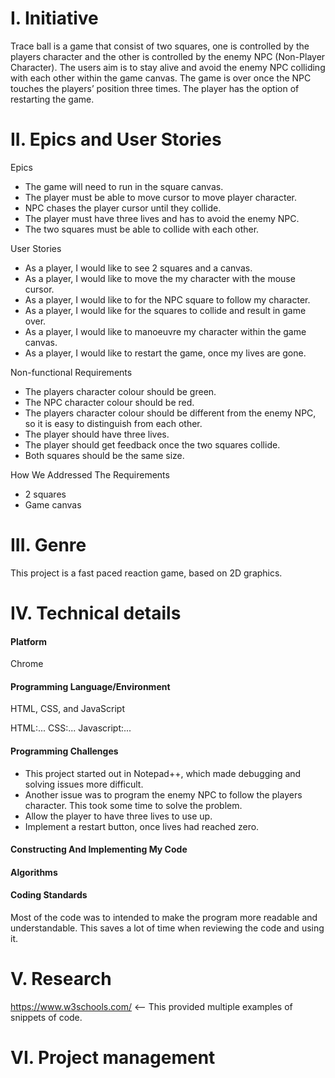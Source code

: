 # I. Initiative

Trace ball is a game that consist of two squares, one is controlled by the players character and the other is controlled by the enemy NPC (Non-Player Character). The users aim is to stay alive and avoid the enemy NPC colliding with each other within the game canvas. The game is over once the NPC touches the players’ position three times. The player has the option of restarting the game. 

# II. Epics and User Stories

Epics
- The game will need to run in the square canvas. 
- The player must be able to move cursor to move player character.
- NPC chases the player cursor until they collide.
- The player must have three lives and has to avoid the enemy NPC.
- The two squares must be able to collide with each other.

User Stories
- As a player, I would like to see 2 squares and a canvas.
- As a player, I would like to move the my character with the mouse cursor.
- As a player, I would like to for the NPC square to follow my character.
- As a player, I would like for the squares to collide and result in game over.
- As a player, I would like to manoeuvre my character within the game canvas.
- As a player, I would like to restart the game, once my lives are gone.

Non-functional Requirements
- The players character colour should be green.
- The NPC character colour should be red.  
- The players character colour should be different from the enemy NPC, so it is easy to distinguish from each other.
- The player should have three lives.
- The player should get feedback once the two squares collide.
- Both squares should be the same size.

How We Addressed The Requirements
- 2 squares
- Game canvas

# III. Genre
 This project is a fast paced reaction game, based on 2D graphics. 
# IV. Technical details
#### Platform
Chrome
#### Programming Language/Environment
HTML, CSS, and JavaScript

HTML:...
CSS:...
Javascript:...
#### Programming Challenges
- This project started out in Notepad++, which made debugging and solving issues more difficult.
- Another issue was to program the enemy NPC to follow the players character. This took some time to solve the problem.
- Allow the player to have three lives to use up.
- Implement a restart button, once lives had reached zero.
#### Constructing And Implementing My Code

#### Algorithms

#### Coding Standards
Most of the code was to intended to make the program more readable and understandable. This saves a lot of time when reviewing the code and using it.
# V. Research
https://www.w3schools.com/ <-- This provided multiple examples of snippets of code.

# VI. Project management
